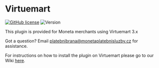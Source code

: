 # Virtuemart


[![GitHub license](https://img.shields.io/github/license/moneta-money-bank/Virtuemart)](https://github.com/moneta-money-bank/Virtuemart/blob/master/LICENSE) ![Version](https://img.shields.io/badge/version-1.1.0-informational)

This plugin is provided for Moneta merchants using Virtuemart 3.x

Got a question? Email platebnibrana@monetaplatebnisluzby.cz for assistance.

For instructions on how to install the plugin on Virtuemart please go to our Wiki [here](https://github.com/moneta-money-bank/Virtuemart/wiki/Installation,-configuration-and-the-use-of-the-payment-module-for-VirtueMart-and-MONETA.).
